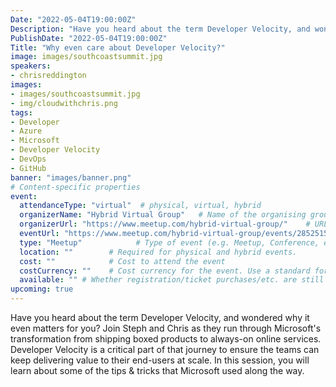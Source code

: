 ```yaml
---
Date: "2022-05-04T19:00:00Z"
Description: "Have you heard about the term Developer Velocity, and wondered why it even matters for you? Join Steph and Chris as they run through Microsoft's transformation from shipping boxed products to always-on online services. Developer Velocity is a critical part of that journey to ensure the teams can keep delivering value to their end-users at scale. In this session, you will learn about some of the tips & tricks that Microsoft used along the way."
PublishDate: "2022-05-04T19:00:00Z"
Title: "Why even care about Developer Velocity?"
image: images/southcoastsummit.jpg
speakers:
- chrisreddington
images:
- images/southcoastsummit.jpg
- img/cloudwithchris.png
tags:
- Developer
- Azure
- Microsoft
- Developer Velocity
- DevOps
- GitHub
banner: "images/banner.png"
# Content-specific properties
event:
  attendanceType: "virtual"  # physical, virtual, hybrid
  organizerName: "Hybrid Virtual Group"   # Name of the organising group / event (e.g. Name of the conference)
  organizerUrl: "https://www.meetup.com/hybrid-virtual-group/"    # URL of the organising group
  eventUrl: "https://www.meetup.com/hybrid-virtual-group/events/285251520/"        # URL of the specific event, if applicable (e.g. a meetup talk, rather than the meetup group)
  type: "Meetup"            # Type of event (e.g. Meetup, Conference, etc.)
  location: ""        # Required for physical and hybrid events.
  cost: ""            # Cost to attend the event
  costCurrency: ""    # Cost currency for the event. Use a standard format - http://en.wikipedia.org/wiki/ISO_4217
  available: "" # Whether registration/ticket purchases/etc. are still available (true/false). Defaults to false when event is in past.
upcoming: true
---
```

Have you heard about the term Developer Velocity, and wondered why it even matters for you? Join Steph and Chris as they run through Microsoft's transformation from shipping boxed products to always-on online services. Developer Velocity is a critical part of that journey to ensure the teams can keep delivering value to their end-users at scale. In this session, you will learn about some of the tips & tricks that Microsoft used along the way.
